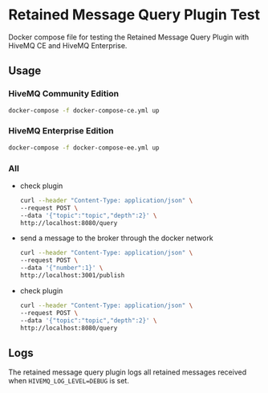 # Retained Message Query Plugin Test

Docker compose file for testing the Retained Message Query Plugin with HiveMQ CE and HiveMQ Enterprise.

## Usage

### HiveMQ Community Edition

```bash
docker-compose -f docker-compose-ce.yml up
```

### HiveMQ Enterprise Edition

```bash
docker-compose -f docker-compose-ee.yml up
```

### All

- check plugin
  ```bash
  curl --header "Content-Type: application/json" \
  --request POST \
  --data '{"topic":"topic","depth":2}' \
  http://localhost:8080/query
  ```
- send a message to the broker through the docker network
  ```bash
  curl --header "Content-Type: application/json" \
  --request POST \
  --data '{"number":1}' \
  http://localhost:3001/publish
  ```
- check plugin
  ```bash
  curl --header "Content-Type: application/json" \
  --request POST \
  --data '{"topic":"topic","depth":2}' \
  http://localhost:8080/query
  ```

## Logs

The retained message query plugin logs all retained messages received when `HIVEMQ_LOG_LEVEL=DEBUG` is set.

